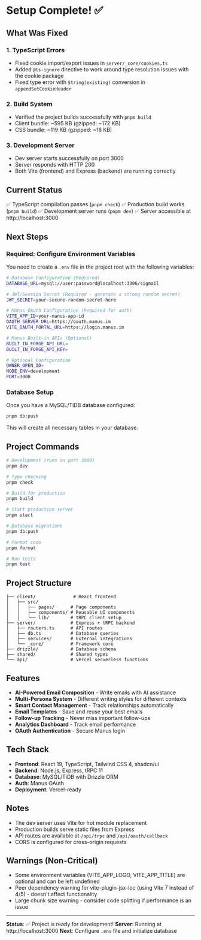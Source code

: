 # Setup Complete! ✅

## What Was Fixed

### 1. TypeScript Errors
- Fixed cookie import/export issues in `server/_core/cookies.ts`
- Added `@ts-ignore` directive to work around type resolution issues with the cookie package
- Fixed type error with `String(existing)` conversion in `appendSetCookieHeader`

### 2. Build System
- Verified the project builds successfully with `pnpm build`
- Client bundle: ~595 KB (gzipped: ~172 KB)
- CSS bundle: ~119 KB (gzipped: ~18 KB)

### 3. Development Server
- Dev server starts successfully on port 3000
- Server responds with HTTP 200
- Both Vite (frontend) and Express (backend) are running correctly

## Current Status

✅ TypeScript compilation passes (`pnpm check`)
✅ Production build works (`pnpm build`)
✅ Development server runs (`pnpm dev`)
✅ Server accessible at http://localhost:3000

## Next Steps

### Required: Configure Environment Variables

You need to create a `.env` file in the project root with the following variables:

```bash
# Database Configuration (Required)
DATABASE_URL=mysql://user:password@localhost:3306/sigmail

# JWT/Session Secret (Required - generate a strong random secret)
JWT_SECRET=your-secure-random-secret-here

# Manus OAuth Configuration (Required for auth)
VITE_APP_ID=your-manus-app-id
OAUTH_SERVER_URL=https://oauth.manus.im
VITE_OAUTH_PORTAL_URL=https://login.manus.im

# Manus Built-in APIs (Optional)
BUILT_IN_FORGE_API_URL=
BUILT_IN_FORGE_API_KEY=

# Optional Configuration
OWNER_OPEN_ID=
NODE_ENV=development
PORT=3000
```

### Database Setup

Once you have a MySQL/TiDB database configured:

```bash
pnpm db:push
```

This will create all necessary tables in your database.

## Project Commands

```bash
# Development (runs on port 3000)
pnpm dev

# Type checking
pnpm check

# Build for production
pnpm build

# Start production server
pnpm start

# Database migrations
pnpm db:push

# Format code
pnpm format

# Run tests
pnpm test
```

## Project Structure

```
├── client/              # React frontend
│   ├── src/
│   │   ├── pages/      # Page components
│   │   ├── components/ # Reusable UI components
│   │   └── lib/        # tRPC client setup
├── server/             # Express + tRPC backend
│   ├── routers.ts      # API routes
│   ├── db.ts           # Database queries
│   ├── services/       # External integrations
│   └── _core/          # Framework core
├── drizzle/            # Database schema
├── shared/             # Shared types
└── api/                # Vercel serverless functions
```

## Features

- **AI-Powered Email Composition** - Write emails with AI assistance
- **Multi-Persona System** - Different writing styles for different contexts
- **Smart Contact Management** - Track relationships automatically
- **Email Templates** - Save and reuse your best emails
- **Follow-up Tracking** - Never miss important follow-ups
- **Analytics Dashboard** - Track email performance
- **OAuth Authentication** - Secure Manus login

## Tech Stack

- **Frontend**: React 19, TypeScript, Tailwind CSS 4, shadcn/ui
- **Backend**: Node.js, Express, tRPC 11
- **Database**: MySQL/TiDB with Drizzle ORM
- **Auth**: Manus OAuth
- **Deployment**: Vercel-ready

## Notes

- The dev server uses Vite for hot module replacement
- Production builds serve static files from Express
- API routes are available at `/api/trpc` and `/api/oauth/callback`
- CORS is configured for cross-origin requests

## Warnings (Non-Critical)

- Some environment variables (VITE_APP_LOGO, VITE_APP_TITLE) are optional and can be left undefined
- Peer dependency warning for vite-plugin-jsx-loc (using Vite 7 instead of 4/5) - doesn't affect functionality
- Large chunk size warning - consider code splitting if performance is an issue

---

**Status**: ✅ Project is ready for development!
**Server**: Running at http://localhost:3000
**Next**: Configure `.env` file and initialize database
